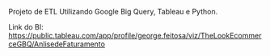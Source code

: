 Projeto de ETL Utilizando Google Big Query, Tableau e Python.

Link do BI: https://public.tableau.com/app/profile/george.feitosa/viz/TheLookEcommerceGBQ/AnlisedeFaturamento
